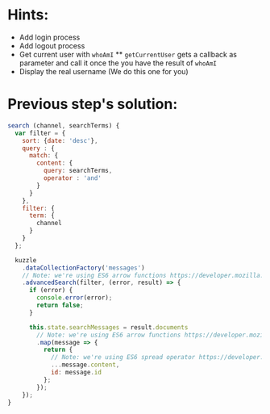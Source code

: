 # Hints:
* Add login process
* Add logout process
* Get current user with `whoAmI`
** `getCurrentUser` gets a callback as parameter and call it once the you have the result of `whoAmI`
* Display the real username (We do this one for you)

# Previous step's solution:
```javascript
search (channel, searchTerms) {
  var filter = {
    sort: {date: 'desc'},
    query : {
      match: {
        content: {
          query: searchTerms,
          operator : 'and'
        }
      }
    },
    filter: {
      term: {
        channel
      }
    }
  };

  kuzzle
    .dataCollectionFactory('messages')
    // Note: we're using ES6 arrow functions https://developer.mozilla.org/en-US/docs/Web/JavaScript/Reference/Functions/Arrow_functions
    .advancedSearch(filter, (error, result) => {
      if (error) {
        console.error(error);
        return false;
      }

      this.state.searchMessages = result.documents
        // Note: we're using ES6 arrow functions https://developer.mozilla.org/en-US/docs/Web/JavaScript/Reference/Functions/Arrow_functions
        .map(message => {
          return {
            // Note: we're using ES6 spread operator https://developer.mozilla.org/en-US/docs/Web/JavaScript/Reference/Operators/Spread_operator
            ...message.content,
            id: message.id
          };
        });
    });
}
```

